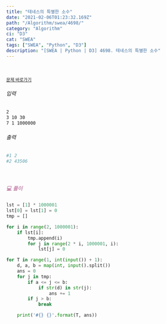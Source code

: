 ```yaml
---
title: "테네스의 특별한 소수"
date: "2021-02-06T01:23:32.169Z"
path: "/Algorithm/swea/4698/"
category: "Algorithm"
ci: "D3"
cat: "SWEA"
tags: ["SWEA", "Python", "D3"]
description: "[SWEA | Python | D3] 4698. 테네스의 특별한 소수"
---
```


<br />

<a href="https://swexpertacademy.com/main/code/problem/problemDetail.do?problemLevel=3&contestProbId=AWRuoqCKkE0DFAXt&categoryId=AWRuoqCKkE0DFAXt&categoryType=CODE&problemTitle=&orderBy=FIRST_REG_DATETIME&selectCodeLang=PYTHON&select-1=3&pageSize=10&pageIndex=4"><small>문제 바로가기</small></a>

###### 입력

```sh
2
3 10 30
7 1 1000000
```

###### 출력

```sh
#1 2
#2 43506
```

<br />

##### <h5 style="color:#C587AE;">💻 풀이</h5>

```python
lst = [1] * 1000001
lst[0] = lst[1] = 0
tmp = []

for i in range(2, 1000001):
    if lst[i]:
        tmp.append(i)
        for j in range(2 * i, 1000001, i):
            lst[j] = 0

for T in range(1, int(input()) + 1):
    d, a, b = map(int, input().split())
    ans = 0
    for j in tmp:
        if a <= j <= b:
            if str(d) in str(j):
                ans += 1
        if j > b:
            break

    print('#{} {}'.format(T, ans))
```

